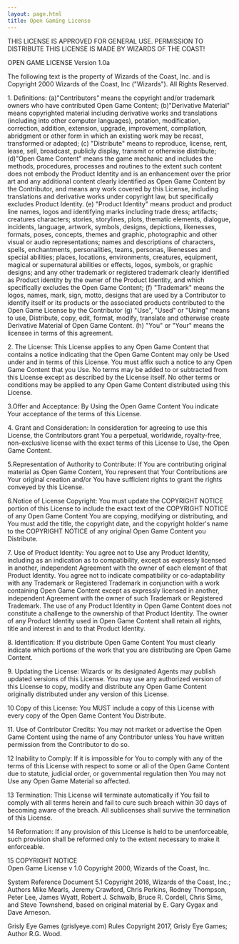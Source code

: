 ```yaml
---
layout: page.html
title: Open Gaming License
---
```

<P>THIS LICENSE IS APPROVED FOR GENERAL USE.  PERMISSION TO DISTRIBUTE THIS LICENSE
IS MADE BY WIZARDS OF THE COAST!</P>

<P>OPEN GAME LICENSE Version  1.0a</P>

<P>The following text is the property of Wizards of the Coast, Inc. and is
Copyright 2000 Wizards of the Coast, Inc ("Wizards"). All Rights Reserved.</P>

<P>1. Definitions: (a)"Contributors" means the copyright and/or trademark
owners who have contributed Open Game Content; (b)"Derivative Material"
means copyrighted material including derivative works and translations
(including into other computer languages), potation, modification,
correction, addition, extension, upgrade, improvement, compilation,
abridgment or other form in which an existing work may be recast,
transformed or adapted;  (c) "Distribute" means to reproduce, license, rent,
lease, sell, broadcast, publicly display, transmit or otherwise distribute;
(d)"Open Game Content" means the game mechanic and includes the methods,
procedures, processes and routines to the extent such content does not
embody the Product Identity and is an enhancement over the prior art and any
additional content clearly identified as Open Game Content by the
Contributor,  and means any work covered by this License, including
translations and derivative works under copyright law, but specifically
excludes Product Identity. (e) "Product Identity" means product and product
line names, logos and identifying marks including trade dress; artifacts;
creatures characters; stories, storylines, plots, thematic elements,
dialogue, incidents, language, artwork, symbols, designs, depictions,
likenesses, formats, poses, concepts, themes and graphic, photographic and
other visual or audio representations; names and descriptions of characters,
spells, enchantments, personalities, teams, personas, likenesses and special
abilities; places, locations, environments, creatures, equipment, magical or
supernatural abilities or effects, logos, symbols, or graphic designs; and
any other trademark or registered trademark clearly identified as Product
identity by the owner of the Product Identity, and which specifically
excludes the Open Game Content; (f) "Trademark" means the logos, names,
mark, sign, motto, designs that are used by a Contributor to identify itself
or its products or the associated products contributed to the Open Game
License by the Contributor (g) "Use", "Used" or "Using" means to use,
Distribute, copy, edit, format, modify, translate and otherwise create
Derivative Material of Open Game Content. (h) "You" or "Your" means the
licensee in terms of this agreement.</P>

<P>2. The License:  This License applies to any Open Game Content that contains
a notice indicating that the Open Game Content may only be Used under and in
terms of this License. You must affix such a notice to any Open Game Content
that you Use. No terms may be added to or subtracted from this License
except as described by the License itself. No other terms or conditions may
be applied to any Open Game Content distributed using this License.</P>

<P>3.Offer and Acceptance: By Using the Open Game Content You indicate Your
acceptance of the terms of this License.</P>

<P>4. Grant and Consideration: In consideration for agreeing to use this
License, the Contributors grant You a perpetual, worldwide, royalty-free,
non-exclusive license with the exact terms of this License to Use, the Open
Game Content.</P>

<P>5.Representation of Authority to Contribute: If You are contributing
original material as Open Game Content, You represent that Your
Contributions are Your original creation and/or You have sufficient rights
to grant the rights conveyed by this License.</P>

<P>6.Notice of License Copyright: You must update the COPYRIGHT NOTICE portion
of this License to include the exact text of the COPYRIGHT NOTICE of any
Open Game Content You are copying, modifying or distributing, and You must
add the title, the copyright date, and the copyright holder's name to the
COPYRIGHT NOTICE of any original Open Game Content you Distribute.</P>

<P>7. Use of Product Identity:  You agree not to Use any Product Identity,
including as an indication as to compatibility, except as expressly licensed
in another, independent Agreement with the owner of each element of that
Product Identity.  You agree not to indicate compatibility or
co-adaptability with any Trademark or Registered Trademark in conjunction with a work containing
Open Game Content except as expressly licensed in another, independent
Agreement with the owner of such Trademark or Registered Trademark. The use of any Product Identity
in Open Game Content does not constitute a challenge to the ownership of
that Product Identity.  The owner of any Product Identity used in Open Game
Content shall retain all rights, title and interest in and to that Product
Identity.</P>

<P>8. Identification: If you distribute Open Game Content You must clearly
indicate which portions of the work that you are distributing are Open Game
Content.</P>

<P>9. Updating the License:  Wizards or its designated Agents may publish
updated versions of this License.  You may use any authorized version of
this License to copy, modify and distribute any Open Game Content originally
distributed under any version of this License.</P>

<P>10 Copy of this License:  You MUST include a copy of this License with every
copy of the Open Game Content You Distribute.</P>

<P>11. Use of Contributor Credits: You may not market or advertise the Open
Game Content using the name of any Contributor unless You have written
permission from the Contributor to do so.</P>

<P>12 Inability to Comply: If it is impossible for You to comply with any of
the terms of this License with respect to some or all of the Open Game
Content due to statute, judicial order, or governmental regulation then You
may not Use any Open Game Material so affected.</P>

<P>13 Termination: This License will terminate automatically if You fail to
comply with all terms herein and fail to cure such breach within 30 days of
becoming aware of the breach. All sublicenses shall survive the termination
of this License.</P>

<P>14 Reformation: If any provision of this License is held to be
unenforceable, such provision shall be reformed only to the extent necessary
to make it enforceable.</P>

<P>15 COPYRIGHT NOTICE<br>
Open Game License v 1.0 Copyright 2000, Wizards of the Coast, Inc.</P>

<p>System Reference Document 5.1 Copyright 2016, Wizards of the Coast, Inc.; Authors Mike Mearls, Jeremy Crawford, Chris Perkins, Rodney Thompson, Peter Lee, James Wyatt, Robert J. Schwalb, Bruce R. Cordell, Chris Sims, and Steve Townshend, based on original material by E. Gary Gygax and Dave Arneson.</p>

<p>Grisly Eye Games (grislyeye.com) Rules Copyright 2017, Grisly Eye Games; Author R.G. Wood.</p>